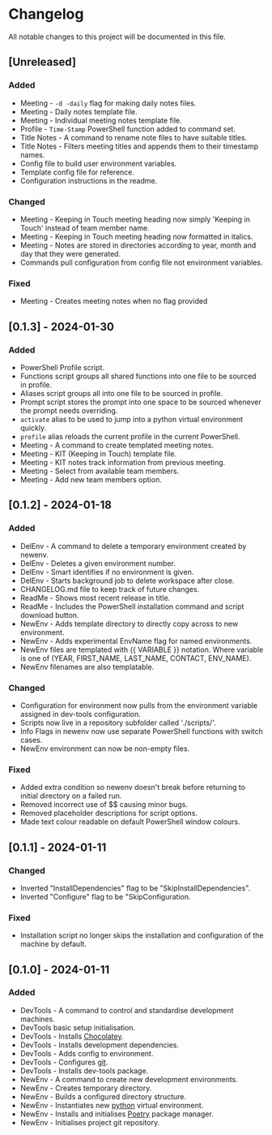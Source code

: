 <!-- / © Copyright 2024 Frankie Homewood <F.Homewood@outlook.com> -->
# Changelog

All notable changes to this project will be documented in this file.

## [Unreleased]
### Added
- Meeting - `-d -daily` flag for making daily notes files.
- Meeting - Daily notes template file.
- Meeting - Individual meeting notes template file.
- Profile - `Time-Stamp` PowerShell function added to command set.
- Title Notes - A command to rename note files to have suitable titles.
- Title Notes - Filters meeting titles and appends them to their timestamp names.
- Config file to build user environment variables.
- Template config file for reference.
- Configuration instructions in the readme.

### Changed
- Meeting - Keeping in Touch meeting heading now simply 'Keeping in Touch' instead of team member name.
- Meeting - Keeping in Touch meeting heading now formatted in italics.
- Meeting - Notes are stored in directories according to year, month and day that they were generated.
- Commands pull configuration from config file not environment variables.

### Fixed 
- Meeting - Creates meeting notes when no flag provided

## [0.1.3] - 2024-01-30
### Added
- PowerShell Profile script.
- Functions script groups all shared functions into one file to be sourced in profile.
- Aliases script groups all into one file to be sourced in profile.
- Prompt script stores the prompt into one space to be sourced whenever the prompt needs overriding.
- `activate` alias to be used to jump into a python virtual environment quickly.
- `profile` alias reloads the current profile in the current PowerShell.
- Meeting - A command to create templated meeting notes.
- Meeting - KIT (Keeping in Touch) template file.
- Meeting - KIT notes track information from previous meeting.
- Meeting - Select from available team members.
- Meeting - Add new team members option.


## [0.1.2] - 2024-01-18
### Added
- DelEnv - A command to delete a temporary environment created by newenv.
- DelEnv - Deletes a given environment number.
- DelEnv - Smart identifies if no environment is given.
- DelEnv - Starts background job to delete workspace after close.
- CHANGELOG.md file to keep track of future changes.
- ReadMe - Shows most recent release in title.
- ReadMe - Includes the PowerShell installation command and script download button.
- NewEnv - Adds template directory to directly copy across to new environment.
- NewEnv - Adds experimental EnvName flag for named environments.
- NewEnv files are templated with {{ VARIABLE }} notation. Where variable is one of (YEAR, FIRST_NAME, LAST_NAME, CONTACT, ENV_NAME).
- NewEnv filenames are also templatable.

### Changed
- Configuration for environment now pulls from the environment variable assigned in dev-tools configuration.
- Scripts now live in a repository subfolder called './scripts/'.
- Info Flags in newenv now use separate PowerShell functions with switch cases.
- NewEnv environment can now be non-empty files.

### Fixed
- Added extra condition so newenv doesn't break before returning to initial directory on a failed run.
- Removed incorrect use of $$ causing minor bugs.
- Removed placeholder descriptions for script options.
- Made text colour readable on default PowerShell window colours.


## [0.1.1] - 2024-01-11
### Changed
- Inverted "InstallDependencies" flag to be "SkipInstallDependencies".
- Inverted "Configure" flag to be "SkipConfiguration.

### Fixed
- Installation script no longer skips the installation and configuration of the machine by default.


## [0.1.0] - 2024-01-11
### Added
- DevTools - A command to control and standardise development machines.
- DevTools basic setup initialisation.
- DevTools - Installs [Chocolatey](https://docs.chocolatey.org/en-us/).
- DevTools - Installs development dependencies.
- DevTools - Adds config to environment.
- DevTools - Configures [git](https://git-scm.com/doc).
- DevTools - Installs dev-tools package.
- NewEnv - A command to create new development environments.
- NewEnv - Creates temporary directory.
- NewEnv - Builds a configured directory structure.
- NewEnv - Instantiates new [python](https://docs.python.org/3/) virtual environment.
- NewEnv - Installs and initialises [Poetry](https://github.com/python-poetry/poetry) package manager.
- NewEnv - Initialises project git repository.
